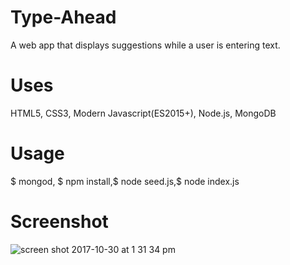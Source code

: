 # Type-Ahead
A web app that displays suggestions while a user is entering text.

# Uses
HTML5, CSS3, Modern Javascript(ES2015+), Node.js, MongoDB

# Usage
$ mongod, $ npm install,$ node seed.js,$ node index.js

# Screenshot
![screen shot 2017-10-30 at 1 31 34 pm](https://user-images.githubusercontent.com/31449025/32194332-513c83e4-bd77-11e7-9b23-a0dc4c9991a2.png)



